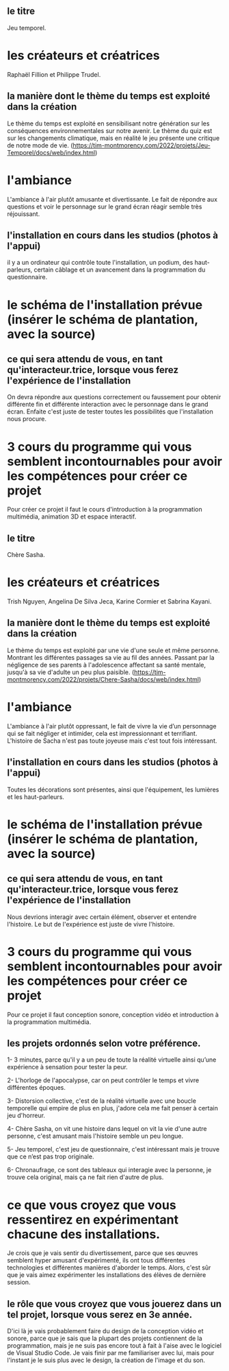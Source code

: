 ## le titre
Jeu temporel.

# les créateurs et créatrices
Raphaël Fillion et Philippe Trudel.

## la manière dont le thème du temps est exploité dans la création
Le thème du temps est exploité en sensibilisant notre génération sur les conséquences environnementales sur notre avenir. Le thème du quiz est sur les changements climatique, mais en réalité le jeu présente une critique de notre mode de vie.
(https://tim-montmorency.com/2022/projets/Jeu-Temporel/docs/web/index.html)

# l'ambiance
L'ambiance à l'air plutôt amusante et divertissante. Le fait de répondre aux questions et voir le personnage sur le grand écran réagir semble très réjouissant.

## l'installation en cours dans les studios (photos à l'appui)
il y a un ordinateur qui contrôle toute l'installation, un podium, des haut-parleurs, certain câblage et un avancement dans la programmation du questionnaire.

# le schéma de l'installation prévue (insérer le schéma de plantation, avec la source)


## ce qui sera attendu de vous, en tant qu'interacteur.trice, lorsque vous ferez l'expérience de l'installation
On devra répondre aux questions correctement ou faussement pour obtenir différente fin et différente interaction avec le personnage dans le grand écran. Enfaite c'est juste de tester toutes les possibilités que l'installation nous procure.

# 3 cours du programme qui vous semblent incontournables pour avoir les compétences pour créer ce projet
Pour créer ce projet il faut le cours d'introduction à la programmation multimédia, animation 3D et espace interactif. 



## le titre
Chère Sasha.

# les créateurs et créatrices
Trish Nguyen, Angelina De Silva Jeca, Karine Cormier et Sabrina Kayani.

## la manière dont le thème du temps est exploité dans la création
Le thème du temps est exploité par une vie d'une seule et même personne. Montrant les différentes passages sa vie au fil des années. Passant par la négligence de ses parents à l'adolescence affectant sa santé mentale, jusqu'à sa vie d'adulte un peu plus paisible.
(https://tim-montmorency.com/2022/projets/Chere-Sasha/docs/web/index.html)

# l'ambiance
L'ambiance à l'air plutôt oppressant, le fait de vivre la vie d’un personnage qui se fait négliger et intimider, cela est impressionnant et terrifiant. L'histoire de Sacha n'est pas toute joyeuse mais c'est tout fois intéressant.

## l'installation en cours dans les studios (photos à l'appui)
Toutes les décorations sont présentes, ainsi que l'équipement, les lumières et les haut-parleurs. 

# le schéma de l'installation prévue (insérer le schéma de plantation, avec la source)


## ce qui sera attendu de vous, en tant qu'interacteur.trice, lorsque vous ferez l'expérience de l'installation
Nous devrions interagir avec certain élément, observer et entendre l'histoire. Le but de l'expérience est juste de vivre l'histoire.

# 3 cours du programme qui vous semblent incontournables pour avoir les compétences pour créer ce projet
Pour ce projet il faut conception sonore, conception vidéo et introduction à la programmation multimédia.



## les projets ordonnés selon votre préférence.
1- 3 minutes, parce qu'il y a un peu de toute la réalité virtuelle ainsi qu’une expérience à sensation pour tester la peur.

2- L'horloge de l'apocalypse, car on peut contrôler le temps et vivre différentes époques.

3- Distorsion collective, c'est de la réalité virtuelle avec une boucle temporelle qui empire de plus en plus, j'adore cela me fait penser à certain jeu d'horreur.

4- Chère Sasha, on vit une histoire dans lequel on vit la vie d'une autre personne, c'est amusant mais l'histoire semble un peu longue.

5- Jeu temporel, c'est jeu de questionnaire, c'est intéressant mais je trouve que ce n’est pas trop originale.

6- Chronaufrage, ce sont des tableaux qui interagie avec la personne, je trouve cela original, mais ça ne fait rien d'autre de plus.

# ce que vous croyez que vous ressentirez en expérimentant chacune des installations.
Je crois que je vais sentir du divertissement, parce que ses œuvres semblent hyper amusant d'expérimenté, ils ont tous différentes technologies et différentes manières d'aborder le temps. Alors, c'est sûr que je vais aimez expérimenter les installations des élèves de dernière session.

## le rôle que vous croyez que vous jouerez dans un tel projet, lorsque vous serez en 3e année.
D'ici là je vais probablement faire du design de la conception vidéo et sonore, parce que je sais que la plupart des projets contiennent de la programmation, mais je ne suis pas encore tout à fait à l'aise avec le logiciel de Visual Studio Code. Je vais finir par me familiariser avec lui, mais pour l'instant je le suis plus avec le design, la création de l'image et du son.




